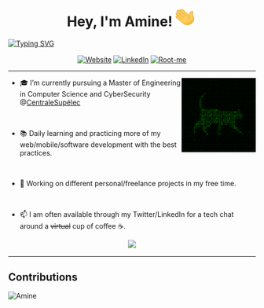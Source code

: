 <h1 align="center">
    <strong>
        Hey, I'm Amine!<img src="assets/hello.gif" alt="hi"  width=50 height=40 />
    </strong>
</h1>

[![Typing SVG](https://readme-typing-svg.herokuapp.com/?center=true&vCenter=true&color=32a83a&height=100&width=1000&lines=Always+learning+new+things...;Full-stack+web+and+mobile+developer+🖥;Open+source+lover+🚀;Feel+free+to+connect+to+me+📫)](https://github.com/qbecb1zen)

<p align="center">

 <a  align="center" href="https://twitter.com/LouzarAmine">
 <img align="center"  alt="Website" src="https://img.shields.io/badge/-Twitter-222222?style=flat-square&logo=twitter&logoColor=white&link=https://twitter.com/LouzarAmine"></a> 
 <a href="https://www.linkedin.com/in/aminelouzar" align="center" >
 <img align="center"  alt="LinkedIn" src="https://img.shields.io/badge/-LinkedIn-222222?style=flat-square&logo=Linkedin&logoColor=white&link=https://www.linkedin.com/in/aminelouzar"></a>
 <a href="https://www.root-me.org/qbecb1Zen-555192" align="center" >
 <img align="center"  alt="Root-me" src="https://img.shields.io/badge/-RootMe-222222?style=flat-square&logo=SpringSecurity&logoColor=white&link=https://www.root-me.org/qbecb1Zen-555192"></a>
 
 </p>

---

<a href=""><img width="30%" align="right" alt="Github" src="./assets/cat.gif" /></a>

- 🎓 I’m currently pursuing a Master of Engineering in Computer Science and CyberSecurity @<a href="https://www.centralesupelec.fr" target="_blank">CentraleSupélec</a>

<br/>

- 📚 Daily learning and practicing more of my web/mobile/software development with the best practices.

<br/>

- 👯 Working on different personal/freelance projects in my free time.

<br/>

- 📫 I am often available through my Twitter/LinkedIn for a tech chat around a ~~virtual~~ cup of coffee ☕.

<div align="center">

![](https://komarev.com/ghpvc/?username=qbecb1zen)

</div>

---

## Contributions

![Amine](https://activity-graph.herokuapp.com/graph?username=qbecb1zen&theme=chartreuse-dark&bg_color=white&line=6effee&hide_border=true&custom_title=Contributions) 

